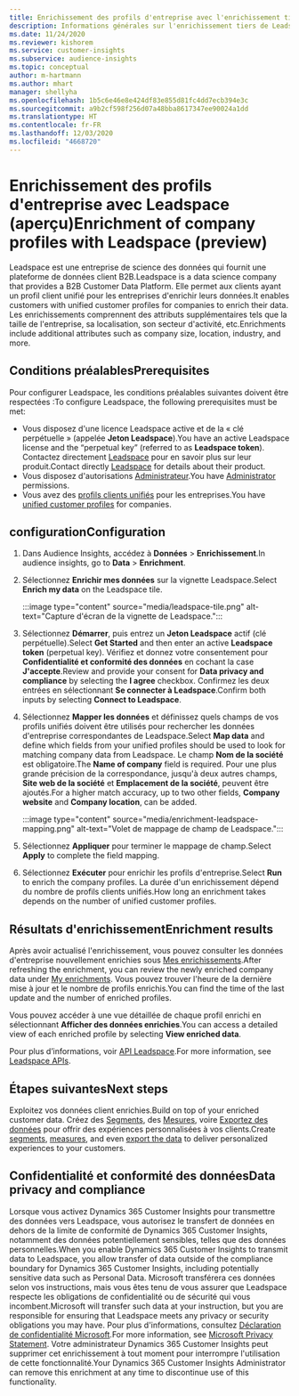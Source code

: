 ```yaml
---
title: Enrichissement des profils d'entreprise avec l'enrichissement tiers de Leadspace
description: Informations générales sur l'enrichissement tiers de Leadspace.
ms.date: 11/24/2020
ms.reviewer: kishorem
ms.service: customer-insights
ms.subservice: audience-insights
ms.topic: conceptual
author: m-hartmann
ms.author: mhart
manager: shellyha
ms.openlocfilehash: 1b5c6e46e8e424df83e855d81fc4dd7ecb394e3c
ms.sourcegitcommit: a9b2cf598f256d07a48bba8617347ee90024a1dd
ms.translationtype: HT
ms.contentlocale: fr-FR
ms.lasthandoff: 12/03/2020
ms.locfileid: "4668720"
---
```

# <a name="enrichment-of-company-profiles-with-leadspace-preview"></a><span data-ttu-id="60978-103">Enrichissement des profils d'entreprise avec Leadspace (aperçu)</span><span class="sxs-lookup"><span data-stu-id="60978-103">Enrichment of company profiles with Leadspace (preview)</span></span>

<span data-ttu-id="60978-104">Leadspace est une entreprise de science des données qui fournit une plateforme de données client B2B.</span><span class="sxs-lookup"><span data-stu-id="60978-104">Leadspace is a data science company that provides a B2B Customer Data Platform.</span></span> <span data-ttu-id="60978-105">Elle permet aux clients ayant un profil client unifié pour les entreprises d'enrichir leurs données.</span><span class="sxs-lookup"><span data-stu-id="60978-105">It enables customers with unified customer profiles for companies to enrich their data.</span></span> <span data-ttu-id="60978-106">Les enrichissements comprennent des attributs supplémentaires tels que la taille de l'entreprise, sa localisation, son secteur d'activité, etc.</span><span class="sxs-lookup"><span data-stu-id="60978-106">Enrichments include additional attributes such as company size, location, industry, and more.</span></span>

## <a name="prerequisites"></a><span data-ttu-id="60978-107">Conditions préalables</span><span class="sxs-lookup"><span data-stu-id="60978-107">Prerequisites</span></span>

<span data-ttu-id="60978-108">Pour configurer Leadspace, les conditions préalables suivantes doivent être respectées :</span><span class="sxs-lookup"><span data-stu-id="60978-108">To configure Leadspace, the following prerequisites must be met:</span></span>

- <span data-ttu-id="60978-109">Vous disposez d'une licence Leadspace active et de la « clé perpétuelle » (appelée **Jeton Leadspace**).</span><span class="sxs-lookup"><span data-stu-id="60978-109">You have an active Leadspace license and the “perpetual key” (referred to as **Leadspace token**).</span></span> <span data-ttu-id="60978-110">Contactez directement [Leadspace](https://www.leadspace.com/products/leadspace-on-demand/) pour en savoir plus sur leur produit.</span><span class="sxs-lookup"><span data-stu-id="60978-110">Contact directly [Leadspace](https://www.leadspace.com/products/leadspace-on-demand/) for details about their product.</span></span>
- <span data-ttu-id="60978-111">Vous disposez d'autorisations [Administrateur](permissions.md#administrator).</span><span class="sxs-lookup"><span data-stu-id="60978-111">You have [Administrator](permissions.md#administrator) permissions.</span></span>
- <span data-ttu-id="60978-112">Vous avez des [profils clients unifiés](customer-profiles.md) pour les entreprises.</span><span class="sxs-lookup"><span data-stu-id="60978-112">You have [unified customer profiles](customer-profiles.md) for companies.</span></span>

## <a name="configuration"></a><span data-ttu-id="60978-113">configuration</span><span class="sxs-lookup"><span data-stu-id="60978-113">Configuration</span></span>

1. <span data-ttu-id="60978-114">Dans Audience Insights, accédez à **Données** > **Enrichissement**.</span><span class="sxs-lookup"><span data-stu-id="60978-114">In audience insights, go to **Data** > **Enrichment**.</span></span>

1. <span data-ttu-id="60978-115">Sélectionnez **Enrichir mes données** sur la vignette Leadspace.</span><span class="sxs-lookup"><span data-stu-id="60978-115">Select **Enrich my data** on the Leadspace tile.</span></span>

   :::image type="content" source="media/leadspace-tile.png" alt-text="Capture d'écran de la vignette de Leadspace.":::

1. <span data-ttu-id="60978-117">Sélectionnez **Démarrer**, puis entrez un **Jeton Leadspace** actif (clé perpétuelle).</span><span class="sxs-lookup"><span data-stu-id="60978-117">Select **Get Started** and then enter an active **Leadspace token** (perpetual key).</span></span> <span data-ttu-id="60978-118">Vérifiez et donnez votre consentement pour **Confidentialité et conformité des données** en cochant la case **J'accepte**.</span><span class="sxs-lookup"><span data-stu-id="60978-118">Review and provide your consent for **Data privacy and compliance** by selecting the **I agree** checkbox.</span></span> <span data-ttu-id="60978-119">Confirmez les deux entrées en sélectionnant **Se connecter à Leadspace**.</span><span class="sxs-lookup"><span data-stu-id="60978-119">Confirm both inputs by selecting **Connect to Leadspace**.</span></span>

1. <span data-ttu-id="60978-120">Sélectionnez **Mapper les données** et définissez quels champs de vos profils unifiés doivent être utilisés pour rechercher les données d'entreprise correspondantes de Leadspace.</span><span class="sxs-lookup"><span data-stu-id="60978-120">Select **Map data** and define which fields from your unified profiles should be used to look for matching company data from Leadspace.</span></span> <span data-ttu-id="60978-121">Le champ **Nom de la société** est obligatoire.</span><span class="sxs-lookup"><span data-stu-id="60978-121">The **Name of company** field is required.</span></span> <span data-ttu-id="60978-122">Pour une plus grande précision de la correspondance, jusqu'à deux autres champs, **Site web de la société** et **Emplacement de la société**, peuvent être ajoutés.</span><span class="sxs-lookup"><span data-stu-id="60978-122">For a higher match accuracy, up to two other fields, **Company website** and **Company location**, can be added.</span></span>

   :::image type="content" source="media/enrichment-leadspace-mapping.png" alt-text="Volet de mappage de champ de Leadspace.":::
   
1. <span data-ttu-id="60978-124">Sélectionnez **Appliquer** pour terminer le mappage de champ.</span><span class="sxs-lookup"><span data-stu-id="60978-124">Select **Apply** to complete the field mapping.</span></span>

1. <span data-ttu-id="60978-125">Sélectionnez **Exécuter** pour enrichir les profils d'entreprise.</span><span class="sxs-lookup"><span data-stu-id="60978-125">Select **Run** to enrich the company profiles.</span></span> <span data-ttu-id="60978-126">La durée d'un enrichissement dépend du nombre de profils clients unifiés.</span><span class="sxs-lookup"><span data-stu-id="60978-126">How long an enrichment takes depends on the number of unified customer profiles.</span></span>

## <a name="enrichment-results"></a><span data-ttu-id="60978-127">Résultats d'enrichissement</span><span class="sxs-lookup"><span data-stu-id="60978-127">Enrichment results</span></span>

<span data-ttu-id="60978-128">Après avoir actualisé l'enrichissement, vous pouvez consulter les données d'entreprise nouvellement enrichies sous [Mes enrichissements](enrichment-hub.md).</span><span class="sxs-lookup"><span data-stu-id="60978-128">After refreshing the enrichment, you can review the newly enriched company data under [My enrichments](enrichment-hub.md).</span></span> <span data-ttu-id="60978-129">Vous pouvez trouver l'heure de la dernière mise à jour et le nombre de profils enrichis.</span><span class="sxs-lookup"><span data-stu-id="60978-129">You can find the time of the last update and the number of enriched profiles.</span></span>

<span data-ttu-id="60978-130">Vous pouvez accéder à une vue détaillée de chaque profil enrichi en sélectionnant **Afficher des données enrichies**.</span><span class="sxs-lookup"><span data-stu-id="60978-130">You can access a detailed view of each enriched profile by selecting **View enriched data**.</span></span>

<span data-ttu-id="60978-131">Pour plus d’informations, voir [API Leadspace](https://support.leadspace.com/hc/en-us/sections/201997649-API).</span><span class="sxs-lookup"><span data-stu-id="60978-131">For more information, see [Leadspace APIs](https://support.leadspace.com/hc/en-us/sections/201997649-API).</span></span>

## <a name="next-steps"></a><span data-ttu-id="60978-132">Étapes suivantes</span><span class="sxs-lookup"><span data-stu-id="60978-132">Next steps</span></span>

<span data-ttu-id="60978-133">Exploitez vos données client enrichies.</span><span class="sxs-lookup"><span data-stu-id="60978-133">Build on top of your enriched customer data.</span></span> <span data-ttu-id="60978-134">Créez des [Segments](segments.md), des [Mesures](measures.md), voire [Exportez des données](export-destinations.md) pour offrir des expériences personnalisées à vos clients.</span><span class="sxs-lookup"><span data-stu-id="60978-134">Create [segments](segments.md), [measures](measures.md), and even [export the data](export-destinations.md) to deliver personalized experiences to your customers.</span></span>

## <a name="data-privacy-and-compliance"></a><span data-ttu-id="60978-135">Confidentialité et conformité des données</span><span class="sxs-lookup"><span data-stu-id="60978-135">Data privacy and compliance</span></span>

<span data-ttu-id="60978-136">Lorsque vous activez Dynamics 365 Customer Insights pour transmettre des données vers Leadspace, vous autorisez le transfert de données en dehors de la limite de conformité de Dynamics 365 Customer Insights, notamment des données potentiellement sensibles, telles que des données personnelles.</span><span class="sxs-lookup"><span data-stu-id="60978-136">When you enable Dynamics 365 Customer Insights to transmit data to Leadspace, you allow transfer of data outside of the compliance boundary for Dynamics 365 Customer Insights, including potentially sensitive data such as Personal Data.</span></span> <span data-ttu-id="60978-137">Microsoft transférera ces données selon vos instructions, mais vous êtes tenu de vous assurer que Leadspace respecte les obligations de confidentialité ou de sécurité qui vous incombent.</span><span class="sxs-lookup"><span data-stu-id="60978-137">Microsoft will transfer such data at your instruction, but you are responsible for ensuring that Leadspace meets any privacy or security obligations you may have.</span></span> <span data-ttu-id="60978-138">Pour plus d'informations, consultez [Déclaration de confidentialité Microsoft](https://go.microsoft.com/fwlink/?linkid=396732).</span><span class="sxs-lookup"><span data-stu-id="60978-138">For more information, see [Microsoft Privacy Statement](https://go.microsoft.com/fwlink/?linkid=396732).</span></span>
<span data-ttu-id="60978-139">Votre administrateur Dynamics 365 Customer Insights peut supprimer cet enrichissement à tout moment pour interrompre l'utilisation de cette fonctionnalité.</span><span class="sxs-lookup"><span data-stu-id="60978-139">Your Dynamics 365 Customer Insights Administrator can remove this enrichment at any time to discontinue use of this functionality.</span></span>